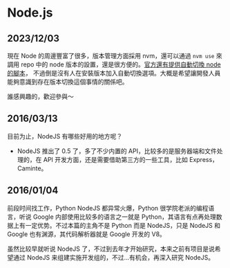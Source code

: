 # Node.js

## 2023/12/03

現在 Node 的周邊豐富了很多，版本管理方面採用 nvm，還可以通過 `nvm use` 來調用 repo 中的 node 
版本的設置，還是很方便的。[官方還有提供自動切換 node 的腳本](https://github.com/nvm-sh/nvm#automatically-call-nvm-use)，
不過倒是沒有人在安裝版本加入自動切換選項。大概是希望讓開發人員能夠意識到存在版本切換這個事情的關係吧。

誰感興趣的，歡迎參與～

## 2016/03/13

目前为止，NodeJS 有哪些好用的地方呢？

* NodeJS 推出了 0.5 了，多了不少内置的 API，比较多的是服务器端和文件处理的，在 API
开发方面，还是需要借助第三方的一些工具，比如 Express， Caminte。

## 2016/01/04

前段时间找工作，Python NodeJS 都异常火爆，Python 很学院老派的编程语言，听说 Google 
内部使用比较多的语言之一就是 Python，其语言有点再处理数据上有一定优势。不过本篇的主角不是 Python 
而是 NodeJS，只是 NodeJS 和 Google 也有渊源，其代码解析器就是 Google 开发的 V8。

虽然比较早就听说 NodeJS 了，不过到去年才开始研究，本来之前有项目是说希望通过 NodeJS 
来组建实施开发组的，不过...有机会，再深入研究 NodeJS。
